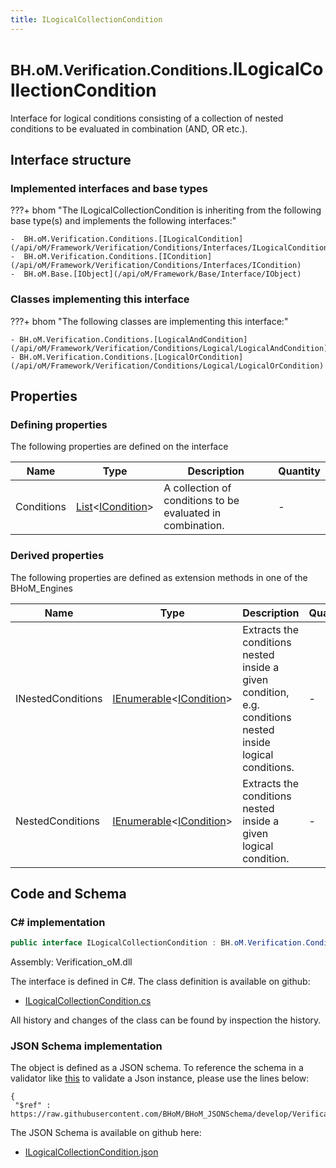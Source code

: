 ```yaml
---
title: ILogicalCollectionCondition
---
```


# <small>BH.oM.Verification.Conditions.</small>**ILogicalCollectionCondition**

Interface for logical conditions consisting of a collection of nested conditions to be evaluated in combination (AND, OR etc.).

## Interface structure

### Implemented interfaces and base types

???+ bhom "The ILogicalCollectionCondition is inheriting from the following base type(s) and implements the following interfaces:"

    -  BH.oM.Verification.Conditions.[ILogicalCondition](/api/oM/Framework/Verification/Conditions/Interfaces/ILogicalCondition)
    -  BH.oM.Verification.Conditions.[ICondition](/api/oM/Framework/Verification/Conditions/Interfaces/ICondition)
    -  BH.oM.Base.[IObject](/api/oM/Framework/Base/Interface/IObject)


### Classes implementing this interface

???+ bhom "The following classes are implementing this interface:"

    - BH.oM.Verification.Conditions.[LogicalAndCondition](/api/oM/Framework/Verification/Conditions/Logical/LogicalAndCondition)
    - BH.oM.Verification.Conditions.[LogicalOrCondition](/api/oM/Framework/Verification/Conditions/Logical/LogicalOrCondition)


## Properties



### Defining properties

The following properties are defined on the interface

| Name             | Type             | Description      | Quantity         |
|------------------|------------------|------------------|------------------|
| Conditions | [List](https://learn.microsoft.com/en-us/dotnet/api/System.Collections.Generic.List-1?view=netstandard-2.0)&lt;[ICondition](/api/oM/Framework/Verification/Conditions/Interfaces/ICondition)&gt; | A collection of conditions to be evaluated in combination. | - |


### Derived properties

The following properties are defined as extension methods in one of the BHoM_Engines

| Name             | Type             | Description      | Quantity         | Engine           |
|------------------|------------------|------------------|------------------|------------------|
| INestedConditions | [IEnumerable](https://learn.microsoft.com/en-us/dotnet/api/System.Collections.Generic.IEnumerable-1?view=netstandard-2.0)&lt;[ICondition](/api/oM/Framework/Verification/Conditions/Interfaces/ICondition)&gt; | Extracts the conditions nested inside a given condition, e.g. conditions nested inside logical conditions. | - | Verification_Engine |
| NestedConditions | [IEnumerable](https://learn.microsoft.com/en-us/dotnet/api/System.Collections.Generic.IEnumerable-1?view=netstandard-2.0)&lt;[ICondition](/api/oM/Framework/Verification/Conditions/Interfaces/ICondition)&gt; | Extracts the conditions nested inside a given logical condition. | - | Verification_Engine |


## Code and Schema

### C# implementation

``` C# title="C#"
public interface ILogicalCollectionCondition : BH.oM.Verification.Conditions.ILogicalCondition, BH.oM.Verification.Conditions.ICondition, BH.oM.Base.IObject
```

Assembly: Verification_oM.dll

The interface is defined in C#. The class definition is available on github:

- [ILogicalCollectionCondition.cs](https://github.com/BHoM/BHoM/blob/develop/Verification_oM/Conditions\Interfaces\ILogicalCollectionCondition.cs)

All history and changes of the class can be found by inspection the history.
### JSON Schema implementation

The object is defined as a JSON schema. To reference the schema in a validator like [this](https://www.jsonschemavalidator.net/) to validate a Json instance, please use the lines below:

``` { .json .copy .select } title="JSON Schema"
{
 "$ref" : https://raw.githubusercontent.com/BHoM/BHoM_JSONSchema/develop/Verification_oM/Conditions/ILogicalCollectionCondition.json}
```

The JSON Schema is available on github here:

- [ILogicalCollectionCondition.json](https://github.com/BHoM/BHoM_JSONSchema/blob/develop/Verification_oM/Conditions/ILogicalCollectionCondition.json)
